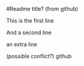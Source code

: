 #Readme title? (from github)

This is the first line

And a second line

an extra line

(possible conflict?) github
